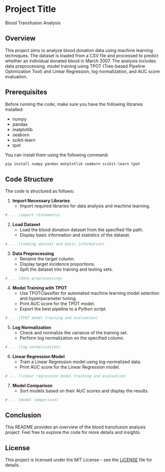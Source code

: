 # Project Title

Blood Transfusion Analysis

## Overview

This project aims to analyze blood donation data using machine learning techniques. The dataset is loaded from a CSV file and processed to predict whether an individual donated blood in March 2007. The analysis includes data preprocessing, model training using TPOT (Tree-based Pipeline Optimization Tool) and Linear Regression, log normalization, and AUC score evaluation.

## Prerequisites

Before running the code, make sure you have the following libraries installed:

- numpy
- pandas
- matplotlib
- seaborn
- scikit-learn
- tpot

You can install them using the following command:

```bash
pip install numpy pandas matplotlib seaborn scikit-learn tpot
```

## Code Structure

The code is structured as follows:

1. **Import Necessary Libraries**
   - Import required libraries for data analysis and machine learning.

```python
# ... (import statements)
```

2. **Load Dataset**
   - Load the blood donation dataset from the specified file path.
   - Display basic information and statistics of the dataset.

```python
# ... (loading dataset and basic information)
```

3. **Data Preprocessing**
   - Rename the target column.
   - Display target incidence proportions.
   - Split the dataset into training and testing sets.

```python
# ... (data preprocessing)
```

4. **Model Training with TPOT**
   - Use TPOTClassifier for automated machine learning model selection and hyperparameter tuning.
   - Print AUC score for the TPOT model.
   - Export the best pipeline to a Python script.

```python
# ... (TPOT model training and evaluation)
```

5. **Log Normalization**
   - Check and normalize the variance of the training set.
   - Perform log normalization on the specified column.

```python
# ... (log normalization)
```

6. **Linear Regression Model**
   - Train a Linear Regression model using log-normalized data.
   - Print AUC score for the Linear Regression model.

```python
# ... (linear regression model training and evaluation)
```

7. **Model Comparison**
   - Sort models based on their AUC scores and display the results.

```python
# ... (model comparison)
```

## Conclusion

This README provides an overview of the blood transfusion analysis project. Feel free to explore the code for more details and insights.

## License

This project is licensed under the MIT License - see the [LICENSE](LICENSE) file for details.
